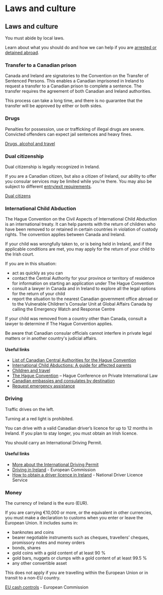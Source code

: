# Laws and culture

## Laws and culture

You must abide by local laws.

Learn about what you should do and how we can help if you are [arrested or detained abroad](http://travel.gc.ca/assistance/emergency-info/arrest-detention).

### Transfer to a Canadian prison

Canada and Ireland are signatories to the Convention on the Transfer of Sentenced Persons. This enables a Canadian imprisoned in Ireland to request a transfer to a Canadian prison to complete a sentence. The transfer requires the agreement of both Canadian and Ireland authorities.

This process can take a long time, and there is no guarantee that the transfer will be approved by either or both sides.

### Drugs

Penalties for possession, use or trafficking of illegal drugs are severe. Convicted offenders can expect jail sentences and heavy fines.

[Drugs, alcohol and travel](https://travel.gc.ca/travelling/health-safety/drugs)

### Dual citizenship

Dual citizenship is legally recognized in Ireland.

If you are a Canadian citizen, but also a citizen of Ireland, our ability to offer you consular services may be limited while you're there. You may also be subject to different [entry/exit requirements](#entryexit).

[Dual citizens](http://travel.gc.ca/travelling/documents/dual-citizenship)

### International Child Abduction

The Hague Convention on the Civil Aspects of International Child Abduction is an international treaty. It can help parents with the return of children who have been removed to or retained in certain countries in violation of custody rights. The convention applies between Canada and Ireland.

If your child was wrongfully taken to, or is being held in Ireland, and if the applicable conditions are met, you may apply for the return of your child to the Irish court.

If you are in this situation:

* act as quickly as you can
* contact the Central Authority for your province or territory of residence for information on starting an application under The Hague Convention
* consult a lawyer in Canada and in Ireland to explore all the legal options for the return of your child
* report the situation to the nearest Canadian government office abroad or to the Vulnerable Children's Consular Unit at Global Affairs Canada by calling the Emergency Watch and Response Centre

If your child was removed from a country other than Canada, consult a lawyer to determine if The Hague Convention applies.

Be aware that Canadian consular officials cannot interfere in private legal matters or in another country's judicial affairs.

#### Useful links

* [List of Canadian Central Authorities for the Hague Convention](https://www.hcch.net/en/states/authorities/details3/?aid=75)
* [International Child Abductions: A guide for affected parents](https://travel.gc.ca/travelling/publications/international-child-abductions)
* [Children and travel](https://travel.gc.ca/travelling/children)
* [The Hague Convention](https://www.hcch.net/en/instruments/conventions/full-text/?cid=24) – Hague Conference on Private International Law
* [Canadian embassies and consulates by destination](https://travel.gc.ca/assistance/embassies-consulates)
* [Request emergency assistance](https://travel.gc.ca/assistance/emergency-assistance?_ga)

### Driving

Traffic drives on the left.

Turning at a red light is prohibited.

You can drive with a valid Canadian driver’s licence for up to 12 months in Ireland. If you plan to stay longer, you must obtain an Irish licence.

You should carry an International Driving Permit.

#### Useful links

* [More about the International Driving Permit](https://travel.gc.ca/travelling/documents/international-driving-permit)
* [Driving in Ireland](http://ec.europa.eu/transport/road_safety/going_abroad/ireland/index_en.htm) - European Commission
* [How to obtain a driver licence in Ireland](https://www.ndls.ie/how-to-apply/applying-online.html) - National Driver Licence Service

### Money

The currency of Ireland is the euro (EUR).

If you are carrying €10,000 or more, or the equivalent in other currencies, you must make a declaration to customs when you enter or leave the European Union. It includes sums in:

* banknotes and coins
* bearer negotiable instruments such as cheques, travellers’ cheques, promissory notes and money orders
* bonds, shares
* gold coins with a gold content of at least 90 %
* gold bars, nuggets or clumps with a gold content of at least 99.5 %
* any other convertible asset

This does not apply if you are travelling within the European Union or in transit to a non-EU country.

[EU cash controls](https://ec.europa.eu/taxation_customs/business/customs-controls/eu-cash-controls_en) - European Commission